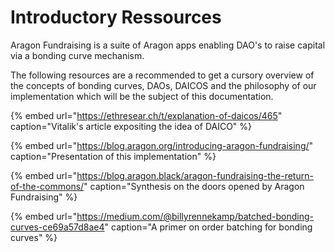 # Introductory Ressources

Aragon Fundraising is a suite of Aragon apps enabling DAO's to raise capital via a bonding curve mechanism.

The following resources are a recommended to get a cursory overview of the concepts of bonding curves, DAOs, DAICOS and the philosophy of our implementation which will be the subject of this documentation.



{% embed url="https://ethresear.ch/t/explanation-of-daicos/465" caption="Vitalik\'s article expositing the idea of DAICO" %}

{% embed url="https://blog.aragon.org/introducing-aragon-fundraising/" caption="Presentation of this implementation" %}

{% embed url="https://blog.aragon.black/aragon-fundraising-the-return-of-the-commons/" caption="Synthesis on the doors opened by Aragon Fundraising" %}

{% embed url="https://medium.com/@billyrennekamp/batched-bonding-curves-ce69a57d8ae4" caption="A primer on order batching for bonding curves" %}

